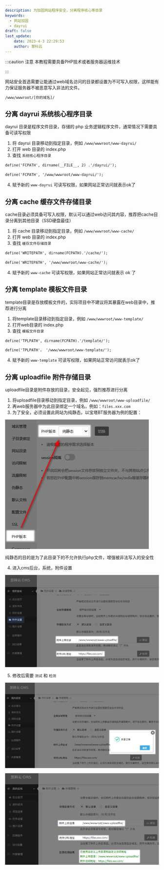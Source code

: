 ```yaml
---
description: 为加固网站程序安全，分离程序核心等目录
keywords:
  - 网站加固
  - dayrui
draft: false
last_update:
    date: 2023-4-3 22:29:53
    author: 慧科云
---
```


:::caution 注意
本教程需要具备PHP技术或者服务器运维技术

:::

网站安全首选需要让能通过web域名访问的目录都设置为不可写入权限，这样能有力保证服务器不被恶意写入非法的文件。

```html title='本教程例子中的网站 web 目录假设为'
/www/wwwroot/[你的域名]/
```

## 分离 dayrui 系统核心程序目录

dayrui 目录是程序文件目录，存储的 php 业务逻辑程序文件，通常情况下需要具备可读写权限

1. 将 dayrui 目录移动到指定目录，例如 `/www/wwwroot/www-dayrui/`
2. 打开 web 目录的 index.php
3. 查找 `系统核心程序目录`

```html title='将代码'
define('FCPATH', dirname(__FILE__, 2) .'/dayrui/');
```

```html title='修改为'
define('FCPATH', '/www/wwwroot/www-dayrui/');
```

4. 赋予新的 `www-dayrui` 可读写权限，如果网站正常访问就表示ok了

## 分离 cache 缓存文件存储目录

cache目录必须具备可写入权限，默认可以通过web访问其内容，推荐把cache目录分离到其他目录（SSD硬盘最佳）

1. 将 cache 目录移动到指定目录，例如 `/www/wwwroot/www-cache/`
2. 打开 web 目录的 index.php
3. 查找 `缓存文件存储目录`

```html title='将代码'
define('WRITEPATH', dirname(FCPATH).'/cache/');
```

```html title='修改为'
define('WRITEPATH', '/www/wwwroot/www-cache/');
```

4. 赋予新的 `www-cache` 可读写权限，如果网站正常访问就表示 ok 了

## 分离 template 模板文件目录

template目录是存放模板文件的，实际项目中不建议将其暴露在web目录中，推荐进行分离

1. 将template目录移动到指定目录，例如 `/www/wwwroot/www-template/`
2. 打开web目录的 index.php
3. 查找 `模板文件目录`

```html title='将代码'
define('TPLPATH', dirname(FCPATH).'/template/');
```

```html title='修改为'
define('TPLPATH'， '/www/wwwroot/www-template/');
```

4. 赋予新的 `www-template` 可读写权限，如果网站正常访问就表示ok了

## 分离 uploadfile 附件存储目录

uploadfile目录是附件存放的目录，安全起见，强烈推荐进行分离

1. 将uploadfile目录移动到指定目录，例如 `/www/wwwroot/www-uploadfile/`
2. 再web服务器中为此目录绑定一个域名，例如：`files.xxx.com`
3. 为了安全，必须设置此网站为纯静态，以宝塔BT服务器为例的配置：

![php版本纯静态](./images/image-20230323151935502.png)

纯静态的目的是为了此目录下的不允许执行php文件，增强被非法写入的安全性

4. 进入cms后台，系统，附件设置

![附件设置](./images/image-20230323171007899.png)

5. 修改后需要 `测试` 和 `检测`

![测试正常](./images/image-20230323171656926.png)

![目录检测结果](./images/image-20230323195331024.png)
